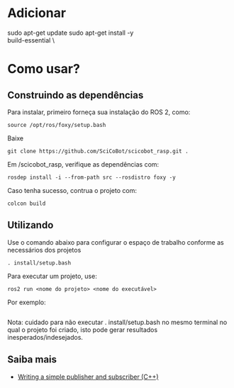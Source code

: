 # Adicionar
sudo apt-get update
sudo apt-get install -y \
build-essential \




# Como usar?
## Construindo as dependências
Para instalar, primeiro forneça sua instalação do ROS 2, como:
```
source /opt/ros/foxy/setup.bash
```
Baixe 

```
git clone https://github.com/SciCoBot/scicobot_rasp.git .
```
Em /scicobot_rasp, verifique as dependências com:
```
rosdep install -i --from-path src --rosdistro foxy -y
```
Caso tenha sucesso, contrua o projeto com:
```
colcon build 
```
## Utilizando
Use o comando abaixo para configurar o espaço de trabalho conforme as necessários dos projetos
```
. install/setup.bash
```
Para executar um projeto, use:
```
ros2 run <nome do projeto> <nome do executável>
```
Por exemplo:

```
```

Nota: cuidado para não executar . install/setup.bash no mesmo terminal no qual o projeto foi criado, isto pode gerar resultados inesperados/indesejados.

## Saiba mais
- [Writing a simple publisher and subscriber (C++)](https://docs.ros.org/en/foxy/Tutorials/Writing-A-Simple-Cpp-Publisher-And-Subscriber.html)
